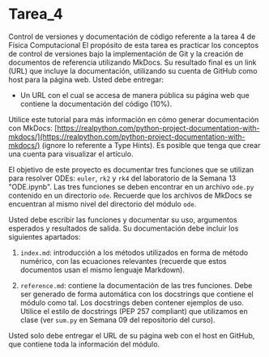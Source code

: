 # Tarea_4
Control de versiones y documentación de código referente a la tarea 4 de Física Computacional
El propósito de esta tarea es practicar los conceptos de control de versiones bajo la implementación de Git y la creación de documentos de referencia utilizando MkDocs. Su resultado final es un link (URL) que incluye la documentación, utilizando su cuenta de GitHub como host para la página web. Usted debe entregar:

- Un URL con el cual se accesa de manera pública su página web que contiene la documentación del código (10%).

Utilice este tutorial para más información en cómo generar documentación con MkDocs: [https://realpython.com/python-project-documentation-with-mkdocs/](https://realpython.com/python-project-documentation-with-mkdocs/) (ignore lo referente a Type Hints). Es posible que tenga que crear una cuenta para visualizar el artículo.

El objetivo de este proyecto es documentar tres funciones que se utilizan para resolver ODEs: `euler`, `rk2` y `rk4` del laboratorio de la Semana 13 "ODE.ipynb". Las tres funciones se deben encontrar en un archivo `ode.py` contenido en un directorio `ode`. Recuerde que los archivos de MkDocs se encuentran al mismo nivel del directorio del módulo `ode`.

Usted debe escribir las funciones y documentar su uso, argumentos esperados y resultados de salida. Su documentación debe incluir los siguientes apartados:

1. `index.md`: introducción a los métodos utilizados en forma de método numérico, con las ecuaciones relevantes (recuerde que estos documentos usan el mismo lenguaje Markdown).

2. `reference.md`: contiene la documentación de las tres funciones. Debe ser generado de forma automática con los docstrings que contiene el módulo como tal. Los docstrings deben contener ejemplos de uso. Utilice el estilo de docstrings (PEP 257 compliant) que utilizamos en clase (ver `sum.py` en Semana 09 del repositorio del curso).

Usted solo debe entregar el URL de su página web con el host en GitHub, que contiene toda la información del módulo.
